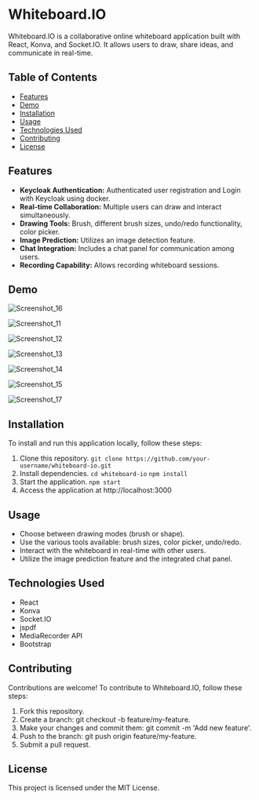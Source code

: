 # Whiteboard.IO

Whiteboard.IO is a collaborative online whiteboard application built with React, Konva, and Socket.IO. It allows users to draw, share ideas, and communicate in real-time.

## Table of Contents

- [Features](#features)
- [Demo](#demo)
- [Installation](#installation)
- [Usage](#usage)
- [Technologies Used](#technologies-used)
- [Contributing](#contributing)
- [License](#license)

## Features

- **Keycloak Authentication:** Authenticated user registration and Login with Keycloak using docker.
- **Real-time Collaboration:** Multiple users can draw and interact simultaneously.
- **Drawing Tools:** Brush, different brush sizes, undo/redo functionality, color picker.
- **Image Prediction:** Utilizes an image detection feature.
- **Chat Integration:** Includes a chat panel for communication among users.
- **Recording Capability:** Allows recording whiteboard sessions.

## Demo

![Screenshot_16](https://github.com/TusharTechs/whiteboard.io/assets/56952465/7154a5c2-8f11-42d4-845f-4847a757b9e2)

![Screenshot_11](https://github.com/TusharTechs/whiteboard.io/assets/56952465/fc39040b-845c-4069-9498-d865481be175)

![Screenshot_12](https://github.com/TusharTechs/whiteboard.io/assets/56952465/2a13ce8b-1221-45a1-9911-e21d5b2afccb)

![Screenshot_13](https://github.com/TusharTechs/whiteboard.io/assets/56952465/f5a794ba-8629-4470-ab4c-5ebe0952bd30)

![Screenshot_14](https://github.com/TusharTechs/whiteboard.io/assets/56952465/464b6258-15b9-49c4-9a7a-43989fc55150)

![Screenshot_15](https://github.com/TusharTechs/whiteboard.io/assets/56952465/d65537e2-7b25-45d9-bee1-58688a08e5b5)

![Screenshot_17](https://github.com/TusharTechs/whiteboard.io/assets/56952465/a562797e-cebc-4336-b19c-713d34cdf663)

## Installation

To install and run this application locally, follow these steps:

1. Clone this repository.
`git clone https://github.com/your-username/whiteboard-io.git`
2. Install dependencies.
`cd whiteboard-io`
`npm install`
3. Start the application.
`npm start`
4. Access the application at http://localhost:3000

## Usage

- Choose between drawing modes (brush or shape).
- Use the various tools available: brush sizes, color picker, undo/redo.
- Interact with the whiteboard in real-time with other users.
- Utilize the image prediction feature and the integrated chat panel.

## Technologies Used

- React
- Konva
- Socket.IO
- jspdf
- MediaRecorder API
- Bootstrap

## Contributing

Contributions are welcome! To contribute to Whiteboard.IO, follow these steps:

1. Fork this repository.
2. Create a branch: git checkout -b feature/my-feature.
3. Make your changes and commit them: git commit -m 'Add new feature'.
4. Push to the branch: git push origin feature/my-feature.
5. Submit a pull request.

## License

This project is licensed under the MIT License.
